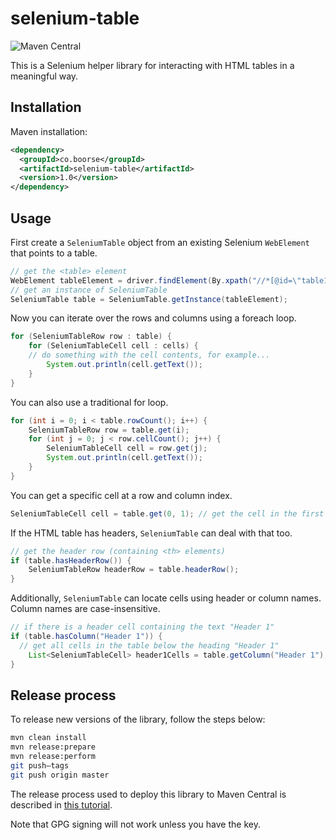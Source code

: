 # selenium-table

![Maven Central](https://img.shields.io/maven-central/v/co.boorse/selenium-table) 

This is a Selenium helper library for interacting with HTML tables in a meaningful way.

## Installation

Maven installation:

```xml
<dependency>
  <groupId>co.boorse</groupId>
  <artifactId>selenium-table</artifactId>
  <version>1.0</version>
</dependency>
```

## Usage

First create a `SeleniumTable` object from an existing Selenium `WebElement` that points to a table.

```java
// get the <table> element
WebElement tableElement = driver.findElement(By.xpath("//*[@id=\"table1\"]"));
// get an instance of SeleniumTable
SeleniumTable table = SeleniumTable.getInstance(tableElement);
```

Now you can iterate over the rows and columns using a foreach loop.

```java
for (SeleniumTableRow row : table) {
	for (SeleniumTableCell cell : cells) {
    // do something with the cell contents, for example...
		System.out.println(cell.getText());
	}
}
```

You can also use a traditional for loop.

```java
for (int i = 0; i < table.rowCount(); i++) {
	SeleniumTableRow row = table.get(i);
	for (int j = 0; j < row.cellCount(); j++) {
		SeleniumTableCell cell = row.get(j);
		System.out.println(cell.getText());
	}
}
```

You can get a specific cell at a row and column index.

```java
SeleniumTableCell cell = table.get(0, 1); // get the cell in the first row, second column
```

If the HTML table has headers, `SeleniumTable` can deal with that too.

```java
// get the header row (containing <th> elements)
if (table.hasHeaderRow()) {
	SeleniumTableRow headerRow = table.headerRow();
}
```

Additionally, `SeleniumTable` can locate cells using header or column names. Column names are case-insensitive.

```java
// if there is a header cell containing the text "Header 1"
if (table.hasColumn("Header 1")) {
  // get all cells in the table below the heading "Header 1"
	List<SeleniumTableCell> header1Cells = table.getColumn("Header 1");
}
```

## Release process

To release new versions of the library, follow the steps below:

```bash
mvn clean install
mvn release:prepare
mvn release:perform
git push–tags
git push origin master
```

The release process used to deploy this library to Maven Central is described in [this tutorial](https://dzone.com/articles/publish-your-artifacts-to-maven-central).

Note that GPG signing will not work unless you have the key.